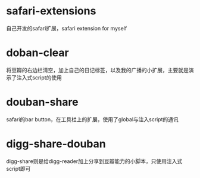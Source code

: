 safari-extensions
=================

自己开发的safari扩展，safari extension for myself

doban-clear
=================
将豆瓣的右边栏清空，加上自己的日记标签，以及我的广播的小扩展，主要就是演示了注入式script的使用

douban-share
=================
safari的bar button，在工具栏上的扩展，使用了global与注入script的通讯

digg-share-douban
=================
digg-share则是给digg-reader加上分享到豆瓣能力的小脚本，只使用注入式script即可
